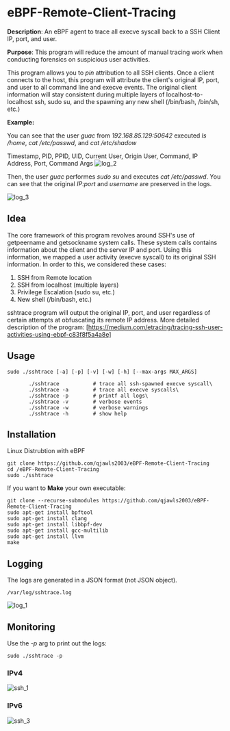 # eBPF-Remote-Client-Tracing

**Description**: An eBPF agent to trace all execve syscall back to a SSH Client IP, port, and user.

**Purpose**: This program will reduce the amount of manual tracing work when conducting forensics on suspicious user activities.

This program allows you to *pin* attribution to all SSH clients. Once a client connects to the host, this program will attribute the client's original IP, port, and user to all command line and execve events.
The original client information will stay consistent during multiple layers of localhost-to-localhost ssh, sudo su, and the spawning any new shell (/bin/bash, /bin/sh, etc.)

**Example:**

You can see that the user *guac* from *192.168.85.129:50642* executed *ls /home*, *cat /etc/passwd*, and *cat /etc/shadow*

Timestamp,                PID,    PPID,   UID,    Current User,     Origin User,      Command,          IP Address,       Port,             Command Args
![log_2](https://github.com/qjawls2003/eBPF-Remote-Client-Tracing/assets/35247051/cfa011cc-f205-49b1-b57d-da69c6e6f373)

Then, the user *guac* performes *sudo su* and executes *cat /etc/passwd*. You can see that the original *IP:port* and *username* are preserved in the logs.

![log_3](https://github.com/qjawls2003/eBPF-Remote-Client-Tracing/assets/35247051/85b29ad4-ef17-4d4d-ac2c-7cd39f249eef)



## Idea

The core framework of this program revolves around SSH's use of getpeername and getsockname system calls. These system calls contains information about the client and the server IP and port. Using this information, we mapped a user activity (execve syscall) to its original SSH information. 
In order to this, we considered these cases:
1. SSH from Remote location
2. SSH from localhost (multiple layers)
3. Privilege Escalation (sudo su, etc.)
4. New shell (/bin/bash, etc.)

sshtrace program will output the original IP, port, and user regardless of certain attempts at obfuscating its remote IP address. 
More detailed description of the program: [https://medium.com/etracing/tracing-ssh-user-activities-using-ebpf-c83f8f5a4a8e]

## Usage
```
sudo ./sshtrace [-a] [-p] [-v] [-w] [-h] [--max-args MAX_ARGS]
```
```
       ./sshtrace           # trace all ssh-spawned execve syscall\
       ./sshtrace -a        # trace all execve syscalls\
       ./sshtrace -p        # printf all logs\
       ./sshtrace -v        # verbose events
       ./sshtrace -w        # verbose warnings
       ./sshtrace -h        # show help
```
## Installation

Linux Distrubtion with eBPF
```
git clone https://github.com/qjawls2003/eBPF-Remote-Client-Tracing
cd /eBPF-Remote-Client-Tracing
sudo ./sshtrace
```

If you want to **Make** your own executable:
```
git clone --recurse-submodules https://github.com/qjawls2003/eBPF-Remote-Client-Tracing
sudo apt-get install bpftool
sudo apt-get install clang
sudo apt-get install libbpf-dev
sudo apt-get install gcc-multilib
sudo apt-get install llvm  
make
```

## Logging

The logs are generated in a JSON format (not JSON object).
```
/var/log/sshtrace.log
```
![log_1](https://github.com/qjawls2003/eBPF-Remote-Client-Tracing/assets/35247051/75991028-a4c2-4fee-8fbb-1f81296a9528)

## Monitoring

Use the *-p* arg to print out the logs:
```
sudo ./sshtrace -p
```
### IPv4
![ssh_1](https://github.com/qjawls2003/eBPF-Remote-Client-Tracing/assets/35247051/b326e22a-7ac5-4f98-9535-d18f6d5b02c2)

### IPv6
![ssh_3](https://github.com/qjawls2003/eBPF-Remote-Client-Tracing/assets/35247051/b7bb856a-b762-498f-b2a3-da6df836dc1b)
